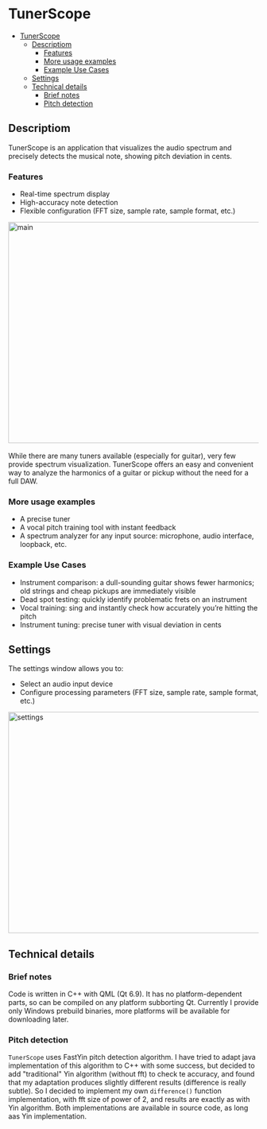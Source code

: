 # TunerScope

- [TunerScope](#tunerscope)
  - [Descriptiom](#descriptiom)
    - [Features](#features)
    - [More usage examples](#more-usage-examples)
    - [Example Use Cases](#example-use-cases)
  - [Settings](#settings)
  - [Technical details](#technical-details)
    - [Brief notes](#brief-notes)
    - [Pitch detection](#pitch-detection)


## Descriptiom
TunerScope is an application that visualizes the audio spectrum and precisely detects the musical note, showing pitch deviation in cents.

### Features
- Real-time spectrum display
- High-accuracy note detection
- Flexible configuration (FFT size, sample rate, sample format, etc.)

<img width="680" height="445" alt="main" src="https://github.com/user-attachments/assets/ceb4c769-72ae-4d1c-96e7-ac748746d831" />
<br><br>
While there are many tuners available (especially for guitar), very few provide spectrum visualization.
TunerScope offers an easy and convenient way to analyze the harmonics of a guitar or pickup without the need for a full DAW.

### More usage examples
- A precise tuner
- A vocal pitch training tool with instant feedback
- A spectrum analyzer for any input source: microphone, audio interface, loopback, etc.

### Example Use Cases
- Instrument comparison: a dull-sounding guitar shows fewer harmonics; old strings and cheap pickups are immediately visible
- Dead spot testing: quickly identify problematic frets on an instrument
- Vocal training: sing and instantly check how accurately you’re hitting the pitch
- Instrument tuning: precise tuner with visual deviation in cents

## Settings

The settings window allows you to:
- Select an audio input device
- Configure processing parameters (FFT size, sample rate, sample format, etc.)
<img width="680" height="445" alt="settings" src="https://github.com/user-attachments/assets/99f14328-d58b-46f1-81b8-295105505b53" />
<br>

## Technical details
### Brief notes
Code is written in C++ with QML (Qt 6.9). It has no platform-dependent parts, so can be compiled on any platform subborting Qt. Currently I provide only Windows prebuild binaries, more platforms will be available for downloading later.
### Pitch detection
`TunerScope` uses FastYin pitch detection algorithm. I have tried to adapt java implementation of this algorithm to C++ with some success, but decided to add "traditional" Yin algorithm (without fft) to check te accuracy, and found that my adaptation produces slightly different results (difference is really subtle). So I decided to implement my own `difference()` function implementation, with fft size of power of 2, and results are exactly as with Yin algorithm. Both implementations are available in source code, as long aas Yin implementation.
